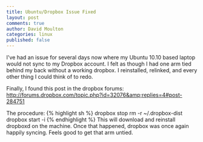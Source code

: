 ```yaml
---
title: Ubuntu/Dropbox Issue Fixed
layout: post
comments: true
author: David Moulton
categories: linux
published: false
---
```

I've had an issue for several days now where my Ubuntu 10.10 based laptop would not sync to my Dropbox account. I felt as though I had one arm tied behind my back without a working dropbox. I reinstalled, relinked, and every other thing I could think of to redo.

Finally, I found this post in the dropbox forums: http://forums.dropbox.com/topic.php?id=32076&amp;replies=4#post-284751

The procedure:
{% highlight sh %}
dropbox stop
rm -r ~/.dropbox-dist
dropbox start -i
{% endhighlight %}
This will download and reinstall dropboxd on the machine. Once that happened, dropbox was once again happily syncing. Feels good to get that arm untied.
